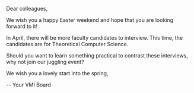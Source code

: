 Dear colleagues,

We wish you a happy Easter weekend and hope that you are looking forward to it!

In April, there will be more faculty candidates to interview.
This time, the candidates are for Theoretical Computer Science.

Should you want to learn something practical to contrast these interviews, why not join our juggling event?

We wish you a lovely start into the spring,

-- Your VMI Board
